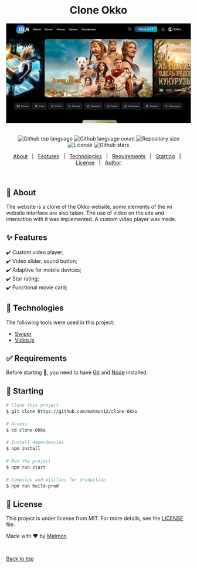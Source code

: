 <h1 align="center">Clone Okko</h1>
<div align="center" id="top">
<img src="./src/img/screen.png" alt="logo" >
</div>
&#xa0;


<p align="center">
  <img alt="Github top language" src="https://img.shields.io/github/languages/top/matmon12/clone-Okko?color=e27227">

  <img alt="Github language count" src="https://img.shields.io/github/languages/count/matmon12/clone-Okko?color=d36449">

  <img alt="Repository size" src="https://img.shields.io/github/repo-size/matmon12/clone-Okko?color=4cc71e">

  <img alt="License" src="https://img.shields.io/github/license/matmon12/clone-Okko?color=56BEB8">

  <img alt="Github stars" src="https://img.shields.io/github/stars/matmon12/clone-Okko?color=56BEB8" />
</p>


<p align="center">
  <a href="#dart-about">About</a> &#xa0; | &#xa0; 
  <a href="#sparkles-features">Features</a> &#xa0; | &#xa0;
  <a href="#rocket-technologies">Technologies</a> &#xa0; | &#xa0;
  <a href="#white_check_mark-requirements">Requirements</a> &#xa0; | &#xa0;
  <a href="#checkered_flag-starting">Starting</a> &#xa0; | &#xa0;
  <a href="#memo-license">License</a> &#xa0; | &#xa0;
  <a href="https://github.com/matmon12" target="_blank">Author</a>
</p>

<br>

## :dart: About

The website is a clone of the Okko website, some elements of the ivi website interface are also taken. The use of video on the site and interaction with it was implemented. A custom video player was made.

## :sparkles: Features

:heavy_check_mark: Custom video player;\
:heavy_check_mark: Video slider, sound button;\
:heavy_check_mark: Adaptive for mobile devices;\
:heavy_check_mark: Star rating;\
:heavy_check_mark: Functional movie card;

## :rocket: Technologies

The following tools were used in this project:

- [Swiper](https://swiperjs.com/)
- [Video.js](https://videojs.com/)

## :white_check_mark: Requirements

Before starting :checkered_flag:, you need to have [Git](https://git-scm.com) and [Node](https://nodejs.org/en/) installed.

## :checkered_flag: Starting

```bash
# Clone this project
$ git clone https://github.com/matmon12/clone-Okko

# Access
$ cd clone-Okko

# Install dependencies
$ npm install

# Run the project
$ npm run start

# Compiles and minifies for production
$ npm run build-prod
```

## :memo: License

This project is under license from MIT. For more details, see the [LICENSE](LICENSE) file.

Made with :heart: by <a href="https://github.com/matmon12" target="_blank">Matmon</a>

&#xa0;

<a href="#top">Back to top</a>
